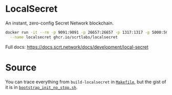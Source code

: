 # LocalSecret
An instant, zero-config Secret Network blockchain.

```bash
docker run -it --rm -p 9091:9091 -p 26657:26657 -p 1317:1317 -p 5000:5000 \
  --name localsecret ghcr.io/scrtlabs/localsecret
```

Full docs: https://docs.scrt.network/docs/development/local-secret

# Source

You can trace everything from `build-localsecret` in [`Makefile`](https://github.com/scrtlabs/SecretNetwork/blob/master/Makefile), but the gist of it is in [`bootstrap_init_no_stop.sh`](https://github.com/scrtlabs/SecretNetwork/blob/master/deployment/docker/devimage/bootstrap_init_no_stop.sh).
